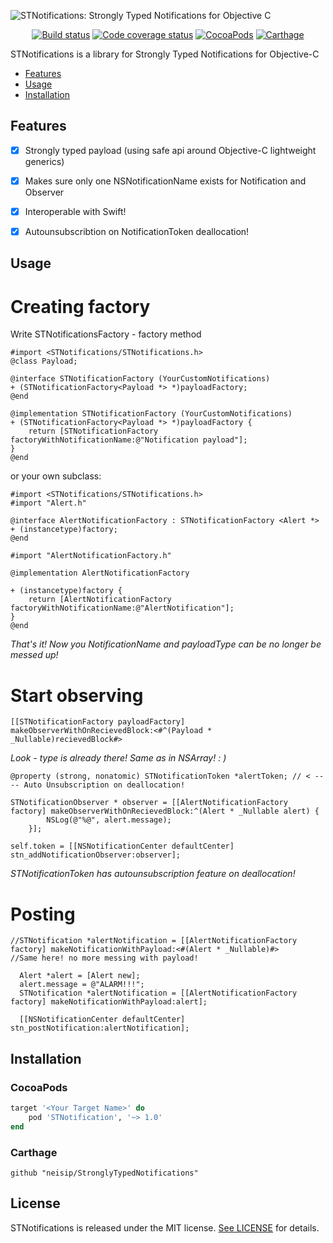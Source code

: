 
  ![STNotifications: Strongly Typed Notifications for Objective C](https://raw.githubusercontent.com/neisip/StronglyTypedNotifications/master/STNotifications.png)

<p align="center">
  <a href="https://travis-ci.org/neisip/StronglyTypedNotifications"><img alt="Build status" src="https://travis-ci.org/neisip/StronglyTypedNotifications.svg?branch=master"/></a>
  <a href="http://codecov.io/github/neisip/StronglyTypedNotifications"><img alt="Code coverage status" src="http://codecov.io/github/neisip/StronglyTypedNotifications/coverage.svg?branch=master"/></a>
  <a href="https://cocoapods.org/pods/STNotifications"><img alt="CocoaPods" src="https://img.shields.io/cocoapods/v/STNotifications.svg"/></a>
    <a href="https://github.com/Carthage/Carthage"><img alt="Carthage" src="https://img.shields.io/badge/Carthage-compatible-4BC51D.svg?style=flat"/></a>
</p>

STNotifications is a library for Strongly Typed Notifications for Objective-C

- [Features](#features)
- [Usage](#usage)
- [Installation](#installation)

## Features

- [x] Strongly typed payload (using safe api around Objective-C lightweight generics)
- [x] Makes sure only one NSNotificationName exists for Notification and Observer
- [x] Interoperable with Swift!
- [x] Autounsubscribtion on NotificationToken deallocation!


## Usage

# Creating factory
Write STNotificationsFactory - factory method 
```
#import <STNotifications/STNotifications.h>
@class Payload;

@interface STNotificationFactory (YourCustomNotifications)
+ (STNotificationFactory<Payload *> *)payloadFactory;
@end

@implementation STNotificationFactory (YourCustomNotifications)
+ (STNotificationFactory<Payload *> *)payloadFactory {
    return [STNotificationFactory factoryWithNotificationName:@"Notification payload"];
}
@end

```

or your own subclass:

```
#import <STNotifications/STNotifications.h>
#import "Alert.h"

@interface AlertNotificationFactory : STNotificationFactory <Alert *>
+ (instancetype)factory;
@end

#import "AlertNotificationFactory.h"

@implementation AlertNotificationFactory

+ (instancetype)factory {
    return [AlertNotificationFactory factoryWithNotificationName:@"AlertNotification"];
}
@end
```

*That's it! Now you NotificationName and payloadType can be no longer be messed up!*

# Start observing

```
[[STNotificationFactory payloadFactory] makeObserverWithOnRecievedBlock:<#^(Payload * _Nullable)recievedBlock#> 
```
*Look - type is already there! Same as in NSArray! : )*

```
@property (strong, nonatomic) STNotificationToken *alertToken; // < ---- Auto Unsubscription on deallocation!

STNotificationObserver * observer = [[AlertNotificationFactory factory] makeObserverWithOnRecievedBlock:^(Alert * _Nullable alert) {
        NSLog(@"%@", alert.message);
    }];

self.token = [[NSNotificationCenter defaultCenter] stn_addNotificationObserver:observer];
```
*STNotificationToken has autounsubscription feature on deallocation!*

# Posting

```
//STNotification *alertNotification = [[AlertNotificationFactory factory] makeNotificationWithPayload:<#(Alert * _Nullable)#>
//Same here! no more messing with payload!

  Alert *alert = [Alert new];
  alert.message = @"ALARM!!!";
  STNotification *alertNotification = [[AlertNotificationFactory factory] makeNotificationWithPayload:alert];

  [[NSNotificationCenter defaultCenter] stn_postNotification:alertNotification];
```

## Installation

### CocoaPods

```ruby
target '<Your Target Name>' do
    pod 'STNotification', '~> 1.0'
end
```

### Carthage

```
github "neisip/StronglyTypedNotifications"
```

## License

STNotifications is released under the MIT license. [See LICENSE](https://github.com/neisip/StronglyTypedNotifications/blob/master/LICENSE) for details.
